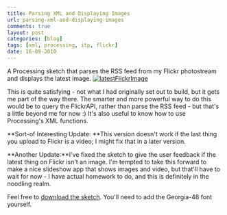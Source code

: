 ```yaml
---
title: Parsing XML and Displaying Images
url: parsing-xml-and-displaying-images
comments: true
layout: post
categories: [blog]
tags: [xml, processing, itp, flickr]
date: 16-09-2010
---
```

<p class="intro">A Processing sketch that parses the RSS feed from my Flickr photostream and displays the latest image.
<a href="http://www.flickr.com/photos/paulmmay/4994463573/" title="latestFlickrImage by paulmmay, on Flickr"><img src="http://farm5.static.flickr.com/4144/4994463573_8299736401_z.jpg" class="flickr" alt="latestFlickrImage" /></a></p>
This is quite satisfying - not what I had originally set out to build, but it gets me part of the way there. The smarter and more powerful way to do this would be to query the FlickrAPI, rather than parse the RSS feed - but that's a little beyond me for now :) It's also useful to know how to use Processing's XML functions. 

**Sort-of Interesting Update: **This version doesn't work if the last thing you upload to Flickr is a video; I might fix that in a later version.

**Another Update:**I've fixed the sketch to give the user feedback if the latest thing on Flickr isn't an image. I'm tempted to take this forward to make a nice slideshow app that shows images and video, but that'll have to wait for now - I have actual homework to do, and this is definitely in the noodling realm.

Feel free to <a href="http://paulmay.org/images/uploads/sketch_sep15d_latestFlickrImage.pde">download the sketch</a>. You'll need to add the Georgia-48 font yourself. 

